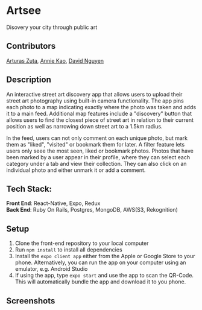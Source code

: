 # Artsee
Disovery your city through public art

## Contributors
[Arturas Zuta](https://github.com/arturaszuta/), [Annie Kao](https://github.com/anniekao/), [David Nguyen](https://github.com/ahrke/)

## Description
An interactive street art discovery app that allows users to upload their street art photography using built-in camera functionality. The app pins each photo to a map indicating exactly where the photo was taken and adds it to a main feed. Additional map features include a "discovery" button that allows users to find the closest piece of street art in relation to their current position as well as narrowing down street art to a 1.5km radius. 

In the feed, users can not only comment on each unique photo, but mark them as "liked", "visited" or bookmark them for later. A filter feature lets users only seee the most seen, liked or bookmark photos. Photos that have been marked by a user appear in their profile, where they can select each category under a tab and view their collection. They can also click on an individual photo and either unmark it or add a comment.

## Tech Stack:
**Front End**: React-Native, Expo, Redux <br>
**Back End**: Ruby On Rails, Postgres, MongoDB, AWS(S3, Rekognition)

## Setup
1. Clone the front-end repository to your local computer
2. Run `npm install` to install all dependencies
3. Install the `expo client app` either from the Apple or Google Store to your phone. Alternatively, you can run the app on your computer using an emulator, e.g. Android Studio
4. If using the app, type `expo start` and use the app to scan the QR-Code. This will automatically bundle the app and download it to you phone.

## Screenshots
